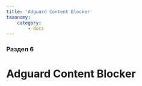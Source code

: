```yaml
---
title: 'Adguard Content Blocker'
taxonomy:
    category:
        - docs
---
```


### Раздел 6

# Adguard Content Blocker